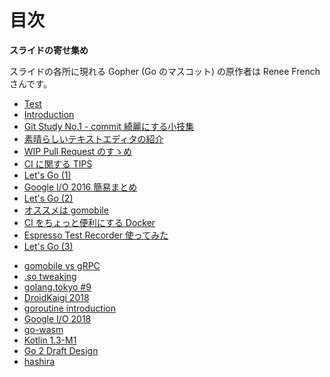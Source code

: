 # 目次

**スライドの寄せ集め**

スライドの各所に現れる Gopher (Go のマスコット) の原作者は Renee French さんです。

>>>

- [Test](./test.html)
- [Introduction](./intro.html)
- [Git Study No.1 - commit 綺麗にする小技集](./git_study_commit.html)
- [素晴らしいテキストエディタの紹介](./vim.html)
- [WIP Pull Request のすゝめ](./wip.html)
- [CI に関する TIPS](./ci-tips.html)
- [Let's Go (1)](./golang_intro_1.html)
- [Google I/O 2016 簡易まとめ](./google_io_2016.html)
- [Let's Go (2)](./golang_intro_2.html)
- [オススメは gomobile](./gomobile.html)
- [CI をちょっと便利にする Docker](./docker_for_ci.html)
- [Espresso Test Recorder 使ってみた](./espresso.html)
- [Let's Go (3)](./golang_intro_3.html)

>>>

- [gomobile vs gRPC](./android_grpc_golang.html)
- [.so tweaking](./so_tweaking.html)
- [golang.tokyo #9](./golang_tokyo_201709.html)
- [DroidKaigi 2018](./droidkaigi_2018.html)
- [goroutine introduction](./materials/goroutine/public/index.html)
- [Google I/O 2018](./materials/google_io_2018/public/index.html)
- [go-wasm](./materials/go-wasm/public/index.html)
- [Kotlin 1.3-M1](./materials/kotlin_1.3_m1/public/index.html)
- [Go 2 Draft Design](./materials/go-2-draft-design/public/about_go2.html)
- [hashira](./materials/hashira/public/index.html)
